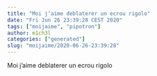 ```yaml
---
title: "Moi j’aime deblaterer un ecrou rigolo"
date: "Fri Jun 26 23:39:28 CEST 2020"
tags: ["moijaime", "pipotron"]
author: m1ch3l
categories: ["generated"]
slug: "moijaime/2020-06-26-23:39:28"
---
```


Moi j’aime deblaterer un ecrou rigolo

